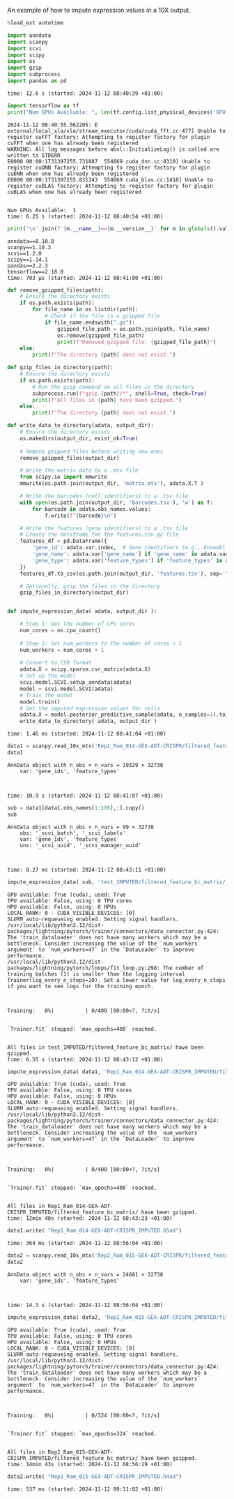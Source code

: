 An example of how to impute expression values in a 10X output.

```python
%load_ext autotime

import anndata
import scanpy
import scvi
import scipy
import os
import gzip
import subprocess
import pandas as pd
```

    time: 12.6 s (started: 2024-11-12 08:40:39 +01:00)



```python
import tensorflow as tf
print("Num GPUs Available: ", len(tf.config.list_physical_devices('GPU')))
```

    2024-11-12 08:40:55.562205: E external/local_xla/xla/stream_executor/cuda/cuda_fft.cc:477] Unable to register cuFFT factory: Attempting to register factory for plugin cuFFT when one has already been registered
    WARNING: All log messages before absl::InitializeLog() is called are written to STDERR
    E0000 00:00:1731397255.731887  554669 cuda_dnn.cc:8310] Unable to register cuDNN factory: Attempting to register factory for plugin cuDNN when one has already been registered
    E0000 00:00:1731397255.831343  554669 cuda_blas.cc:1418] Unable to register cuBLAS factory: Attempting to register factory for plugin cuBLAS when one has already been registered


    Num GPUs Available:  1
    time: 6.25 s (started: 2024-11-12 08:40:54 +01:00)



```python
print('\n'.join(f'{m.__name__}=={m.__version__}' for m in globals().values() if getattr(m, '__version__', None)))
```

    anndata==0.10.8
    scanpy==1.10.3
    scvi==1.2.0
    scipy==1.14.1
    pandas==2.2.3
    tensorflow==2.18.0
    time: 703 μs (started: 2024-11-12 08:41:00 +01:00)



```python
def remove_gzipped_files(path):
    # Ensure the directory exists
    if os.path.exists(path):
        for file_name in os.listdir(path):
            # Check if the file is a gzipped file
            if file_name.endswith(".gz"):
                gzipped_file_path = os.path.join(path, file_name)
                os.remove(gzipped_file_path)
                print(f"Removed gzipped file: {gzipped_file_path}")
    else:
        print(f"The directory {path} does not exist.")

def gzip_files_in_directory(path):
    # Ensure the directory exists
    if os.path.exists(path):
        # Run the gzip command on all files in the directory
        subprocess.run(f"gzip {path}/*", shell=True, check=True)
        print(f"All files in {path} have been gzipped.")
    else:
        print(f"The directory {path} does not exist.")

def write_data_to_directory(adata, output_dir):
    # Ensure the directory exists
    os.makedirs(output_dir, exist_ok=True)
    
    # Remove gzipped files before writing new ones
    remove_gzipped_files(output_dir)

    # Write the matrix data to a .mtx file
    from scipy.io import mmwrite
    mmwrite(os.path.join(output_dir, 'matrix.mtx'), adata.X.T )

    # Write the barcodes (cell identifiers) to a .tsv file
    with open(os.path.join(output_dir, 'barcodes.tsv'), 'w') as f:
        for barcode in adata.obs_names.values:
            f.write(f"{barcode}\n")

    # Write the features (gene identifiers) to a .tsv file
    # Create the dataframe for the features.tsv.gz file
    features_df = pd.DataFrame({
        'gene_id': adata.var.index,  # Gene identifiers (e.g., Ensembl IDs)
        'gene_name': adata.var['gene_name'] if 'gene_name' in adata.var.columns else adata.var.index,  # Gene names (or use gene_id if unavailable)
        'gene_type': adata.var['feature_types'] if 'feature_types' in adata.var.columns else  ['Gene Expression'] * len(adata.var)  # Gene type, usually 'Gene Expression'
    })
    features_df.to_csv(os.path.join(output_dir, 'features.tsv'), sep='\t', index=False, header=False )

    # Optionally, gzip the files in the directory
    gzip_files_in_directory(output_dir)


def impute_expression_data( adata, output_dir ):

    # Step 1: Get the number of CPU cores
    num_cores = os.cpu_count()
    
    # Step 2: Set num_workers to the number of cores + 1
    num_workers = num_cores + 1
    
    # Convert to CSR format
    adata.X = scipy.sparse.csr_matrix(adata.X)
    # Set up the model
    scvi.model.SCVI.setup_anndata(adata)
    model = scvi.model.SCVI(adata)
    # Train the model
    model.train()
    # Get the imputed expression values for cells
    adata.X = model.posterior_predictive_sample(adata, n_samples=1).to_scipy_sparse()
    write_data_to_directory( adata, output_dir )


```

    time: 1.46 ms (started: 2024-11-12 08:41:04 +01:00)



```python
data1 = scanpy.read_10x_mtx('Rep1_Ram_014-GEX-ADT-CRISPR/filtered_feature_bc_matrix/')
data1
```




    AnnData object with n_obs × n_vars = 19329 × 32738
        var: 'gene_ids', 'feature_types'



    time: 10.9 s (started: 2024-11-12 08:41:07 +01:00)



```python
sub = data1[data1.obs_names[1:100],:].copy()
sub
```




    AnnData object with n_obs × n_vars = 99 × 32738
        obs: '_scvi_batch', '_scvi_labels'
        var: 'gene_ids', 'feature_types'
        uns: '_scvi_uuid', '_scvi_manager_uuid'



    time: 8.27 ms (started: 2024-11-12 08:43:11 +01:00)



```python
impute_expression_data( sub, 'test_IMPUTED/filtered_feature_bc_matrix/')
```

    GPU available: True (cuda), used: True
    TPU available: False, using: 0 TPU cores
    HPU available: False, using: 0 HPUs
    LOCAL_RANK: 0 - CUDA_VISIBLE_DEVICES: [0]
    SLURM auto-requeueing enabled. Setting signal handlers.
    /usr/local/lib/python3.12/dist-packages/lightning/pytorch/trainer/connectors/data_connector.py:424: The 'train_dataloader' does not have many workers which may be a bottleneck. Consider increasing the value of the `num_workers` argument` to `num_workers=47` in the `DataLoader` to improve performance.
    /usr/local/lib/python3.12/dist-packages/lightning/pytorch/loops/fit_loop.py:298: The number of training batches (1) is smaller than the logging interval Trainer(log_every_n_steps=10). Set a lower value for log_every_n_steps if you want to see logs for the training epoch.



    Training:   0%|          | 0/400 [00:00<?, ?it/s]


    `Trainer.fit` stopped: `max_epochs=400` reached.


    All files in test_IMPUTED/filtered_feature_bc_matrix/ have been gzipped.
    time: 6.55 s (started: 2024-11-12 08:43:12 +01:00)



```python
impute_expression_data( data1, 'Rep1_Ram_014-GEX-ADT-CRISPR_IMPUTED/filtered_feature_bc_matrix/')
```

    GPU available: True (cuda), used: True
    TPU available: False, using: 0 TPU cores
    HPU available: False, using: 0 HPUs
    LOCAL_RANK: 0 - CUDA_VISIBLE_DEVICES: [0]
    SLURM auto-requeueing enabled. Setting signal handlers.
    /usr/local/lib/python3.12/dist-packages/lightning/pytorch/trainer/connectors/data_connector.py:424: The 'train_dataloader' does not have many workers which may be a bottleneck. Consider increasing the value of the `num_workers` argument` to `num_workers=47` in the `DataLoader` to improve performance.



    Training:   0%|          | 0/400 [00:00<?, ?it/s]


    `Trainer.fit` stopped: `max_epochs=400` reached.


    All files in Rep1_Ram_014-GEX-ADT-CRISPR_IMPUTED/filtered_feature_bc_matrix/ have been gzipped.
    time: 12min 40s (started: 2024-11-12 08:43:23 +01:00)



```python
data1.write( "Rep1_Ram_014-GEX-ADT-CRISPR_IMPUTED.h5ad")
```

    time: 364 ms (started: 2024-11-12 08:56:04 +01:00)



```python
data2 = scanpy.read_10x_mtx('Rep2_Ram_015-GEX-ADT-CRISPR/filtered_feature_bc_matrix/')
data2
```




    AnnData object with n_obs × n_vars = 24681 × 32738
        var: 'gene_ids', 'feature_types'



    time: 14.3 s (started: 2024-11-12 08:56:04 +01:00)



```python
impute_expression_data( data2, 'Rep2_Ram_015-GEX-ADT-CRISPR_IMPUTED/filtered_feature_bc_matrix/')
```

    GPU available: True (cuda), used: True
    TPU available: False, using: 0 TPU cores
    HPU available: False, using: 0 HPUs
    LOCAL_RANK: 0 - CUDA_VISIBLE_DEVICES: [0]
    SLURM auto-requeueing enabled. Setting signal handlers.
    /usr/local/lib/python3.12/dist-packages/lightning/pytorch/trainer/connectors/data_connector.py:424: The 'train_dataloader' does not have many workers which may be a bottleneck. Consider increasing the value of the `num_workers` argument` to `num_workers=47` in the `DataLoader` to improve performance.



    Training:   0%|          | 0/324 [00:00<?, ?it/s]


    `Trainer.fit` stopped: `max_epochs=324` reached.


    All files in Rep2_Ram_015-GEX-ADT-CRISPR_IMPUTED/filtered_feature_bc_matrix/ have been gzipped.
    time: 14min 43s (started: 2024-11-12 08:56:19 +01:00)



```python
data2.write( "Rep2_Ram_015-GEX-ADT-CRISPR_IMPUTED.h4ad")
```

    time: 537 ms (started: 2024-11-12 09:11:02 +01:00)



```python

```
